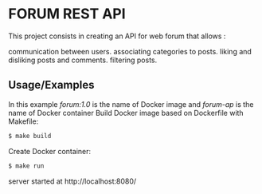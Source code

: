 # FORUM REST API

This project consists in creating an API for web forum that allows :

communication between users. associating categories to posts. liking and disliking posts and comments. filtering posts.

## Usage/Examples
In this example *forum:1.0* is the name of Docker image and *forum-ap* is the name of Docker container
Build Docker image based on Dockerfile with Makefile:

```bash
$ make build
```
Create Docker container:

```bash
$ make run
```

server started at http://localhost:8080/